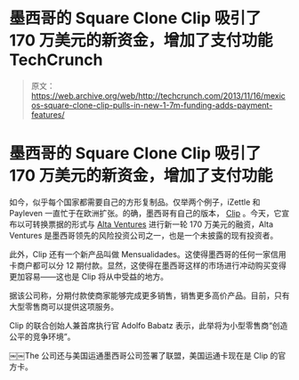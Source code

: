 # 墨西哥的 Square Clone Clip 吸引了 170 万美元的新资金，增加了支付功能 TechCrunch

> 原文：<https://web.archive.org/web/http://techcrunch.com/2013/11/16/mexicos-square-clone-clip-pulls-in-new-1-7m-funding-adds-payment-features/>

# 墨西哥的 Square Clone Clip 吸引了 170 万美元的新资金，增加了支付功能

如今，似乎每个国家都需要自己的方形复制品。仅举两个例子，iZettle 和 Payleven 一直忙于在欧洲扩张。的确，墨西哥有自己的版本， [Clip](https://web.archive.org/web/20230129225125/https://www.clip.mx/) 。今天，它宣布以可转换票据的形式与 [Alta Ventures](https://web.archive.org/web/20230129225125/http://www.altaventures.com/) 进行新一轮 170 万美元的融资，Alta Ventures 是墨西哥领先的风险投资公司之一，也是一个未披露的现有投资者。

此外，Clip 还有一个新产品叫做 Mensualidades。这使得墨西哥的任何一家信用卡商户都可以分 12 期付款。显然，这使得在墨西哥这样的市场进行冲动购买变得更加容易——这也是 Clip 将从中受益的地方。

据该公司称，分期付款使商家能够完成更多销售，销售更多高价产品。目前，只有大型零售商可以提供这项服务。

Clip 的联合创始人兼首席执行官 Adolfo Babatz 表示，此举将为小型零售商“创造公平的竞争环境”。

￼￼The 公司还与美国运通墨西哥公司签署了联盟，美国运通卡现在是 Clip 的官方卡。